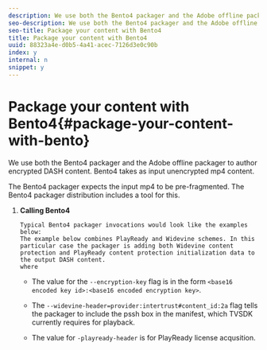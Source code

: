 ```yaml
---
description: We use both the Bento4 packager and the Adobe offline packager to author encrypted DASH content. Bento4 takes as input unencrypted mp4 content.
seo-description: We use both the Bento4 packager and the Adobe offline packager to author encrypted DASH content. Bento4 takes as input unencrypted mp4 content.
seo-title: Package your content with Bento4
title: Package your content with Bento4
uuid: 88323a4e-d0b5-4a41-acec-7126d3e0c90b
index: y
internal: n
snippet: y
---
```


# Package your content with Bento4{#package-your-content-with-bento}

We use both the Bento4 packager and the Adobe offline packager to author encrypted DASH content. Bento4 takes as input unencrypted mp4 content.

The Bento4 packager expects the input mp4 to be pre-fragmented. The Bento4 packager distribution includes a tool for this. 

1. **Calling Bento4**

       Typical Bento4 packager invocations would look like the examples below: 
       The example below combines PlayReady and Widevine schemes. In this particular case the packager is adding both Widevine content protection and PlayReady content protection initialization data to the output DASH content. 
       where

    * The value for the `--encryption-key` flag is in the form `<base16 encoded key id>:<base16 encoded encryption key>`. 
    
    * The `--widevine-header=provider:intertrust#content_id:2a` flag tells the packager to include the pssh box in the manifest, which TVSDK currently requires for playback. 
    * The value for `-playready-header` is for PlayReady license acqusition.

